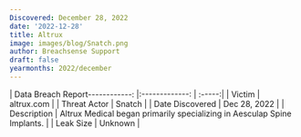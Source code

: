```yaml
---
Discovered: December 28, 2022
date: '2022-12-28'
title: Altrux
image: images/blog/Snatch.png
author: Breachsense Support
draft: false
yearmonths: 2022/december
---
```


| Data Breach Report------------:     |:-------------:    | :-----:|
| Victim      | altrux.com      | 
| Threat Actor      | Snatch      | 
| Date Discovered      | Dec 28, 2022      | 
| Description      | Altrux Medical began primarily specializing in Aesculap Spine Implants.      | 
| Leak Size      | Unknown      | 

